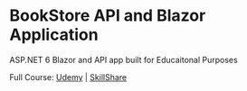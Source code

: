 # BookStore API and Blazor Application

ASP.NET 6 Blazor and API app built for Educaitonal Purposes

Full Course: [Udemy]([url](https://www.udemy.com/share/102X8w3@7fAYa8lt-J6urFbSmERSvLCtWR60-91TSoz5OYgFXH176tWmJWBJBWkLfuKJ-plq/)https://www.udemy.com/share/102X8w3@7fAYa8lt-J6urFbSmERSvLCtWR60-91TSoz5OYgFXH176tWmJWBJBWkLfuKJ-plq/) | [SkillShare]([url](https://www.skillshare.com/en/tedx?teacherRef=6899120&via=teacher-referral&utm_campaign=teacher-referral&utm_source=ShortUrl&utm_medium=teacher-referral&t=ASP-NET-Core-API-and-Blazor-Development&sku=1347673317)https://www.skillshare.com/en/tedx?teacherRef=6899120&via=teacher-referral&utm_campaign=teacher-referral&utm_source=ShortUrl&utm_medium=teacher-referral&t=ASP-NET-Core-API-and-Blazor-Development&sku=1347673317)
